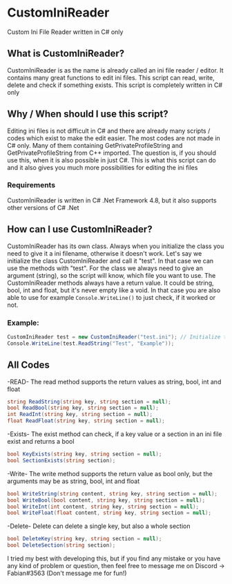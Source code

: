 # CustomIniReader
Custom Ini File Reader written in C# only

## What is CustomIniReader?
CustomIniReader is as the name is already called an ini file reader / editor. It contains many great functions to edit ini files. This script can read, write, delete and check if something exists. This script is completely written in C# only

## Why / When should I use this script?
Editing ini files is not difficult in C# and there are already many scripts / codes which exist to make the edit easier. The most codes are not made in C# only. Many of them containing GetPrivateProfileString and GetPrivateProfileString from C++ imported. The question is, if you should use this, when it is also possible in just C#. This is what this script can do and it also gives you much more possibilities for editing the ini files

### Requirements
CustomIniReader is written in C# .Net Framework 4.8, but it also supports other versions of C# .Net

## How can I use CustomIniReader?
CustomIniReader has its own class. Always when you initialize the class you need to give it a ini filename, otherwise it doesn't work.
Let's say we initialize the class CustomIniReader and call it "test". In that case we can use the methods with "test". For the class we always need to give an argument (string), so the script will know, which file you want to use.
The CustomIniReader methods always have a return value. It could be string, bool, int and float, but it's never empty like a void. In that case you are also able to use for example `Console.WriteLine()` to just check, if it worked or not.

### Example:
```cs
CustomIniReader test = new CustomIniReader("test.ini"); // Initialize the class and add the ini file
Console.WriteLine(test.ReadString("Test", "Example"));
```

## All Codes
-READ- The read method supports the return values as string, bool, int and float
```cs
string ReadString(string key, string section = null);
bool ReadBool(string key, string section = null);
int ReadInt(string key, string section = null);
float ReadFloat(string key, string section = null);
```

-Exists- The exist method can check, if a key value or a section in an ini file exist and returns a bool
```cs
bool KeyExists(string key, string section = null);
bool SectionExists(string section);
```

-Write- The write method supports the return value as bool only, but the arguments may be as string, bool, int and float
```cs
bool WriteString(string content, string key, string section = null);
bool WriteBool(bool content, string key, string section = null);
bool WriteInt(int content, string key, string section = null);
bool WriteFloat(float content, string key, string section = null);
```

-Delete- Delete can delete a single key, but also a whole section
```cs
bool DeleteKey(string key, string section = null);
bool DeleteSection(string section);
```

I tried my best with developing this, but if you find any mistake or you have any kind of problem or question, then feel free to message me on Discord -> Fabian#3563 (Don't message me for fun!)
